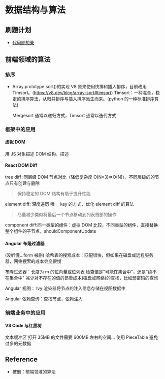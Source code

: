 # 数据结构与算法

## 刷题计划

- [代码随想录](https://programmercarl.com/)

## 前端领域的算法

### 排序

- Array.prototype.sort()的实现
  V8 原来使用快排和插入排序，目前改用 Timsort。(https://v8.dev/blog/array-sort#timsort)
  Timsort：一种混合，稳定的排序算法，从归并排序与插入排序派生而来。(python 的一种标准排序算法)

  Mergesort 通常以递归方式，Timsort 通常以迭代方式

### 框架中的应用

#### 虚拟 DOM

用 JS 对象描述 DOM 结构，描述

#### React DOM Diff

tree diff :同层级 DOM 节点对比（降低复杂度 O(N\*3)=>O(N)），不同层级的的节点只有创建与删除

> 保持稳定的 DOM 结构有助于提升性能

element diff: 深度遍历
唯一 key 的方式，优化 element diff 的算法

> 尽量减少类似将最后一个节点移动到列表首部的操作

component diff:同一类型的组件：虚拟 DOM 比较，不同类型的组件，直接替换整个组件的子节点，shouldComponentUpdate

#### Angular 布隆过滤器

(没听懂...form 被删)
哈希表的搜索成本：匹配很快，但如果在磁盘或远程服务器，网络搜索的成本会变很慢

布隆过滤器：长度为 m 的位向量或位列表
检查值是"可能在集合中"，还是"绝不在集合中"
减少对不存在的值的昂贵成本(磁盘或网络)的查找，比如弱密码的查询

Angular 视图：
Ivy 渲染器将节点的注入信息存储在视图数据中

Angular 依赖查询：查找节点，依赖注入

### 前端业务中的应用

#### VS Code 与红黑树

文本缓冲区
打开 35MB 的文件需要 600MB 左右的空间...
使用 PieceTable 避免过多的元数据

## Reference

- 被删：前端领域的算法
